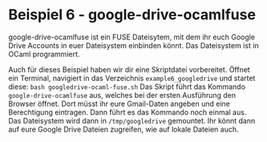 # Beispiel 6 - google-drive-ocamlfuse
google-drive-ocamlfuse ist ein FUSE Dateisytem, mit dem ihr euch Google Drive Accounts in euer Dateisystem einbinden könnt. Das Dateisystem ist in OCaml programmiert.

Auch für dieses Beispiel haben wir dir eine Skriptdatei vorbereitet. Öffnet ein Terminal, navigiert in das Verzeichnis `example6_googledrive` und startet diese: `bash googledrive-ocaml-fuse.sh`
Das Skript führt das Kommando `google-drive-ocamlfuse` aus, welches bei der ersten Ausführung den Browser öffnet. Dort müsst ihr eure Gmail-Daten angeben und eine Berechtigung eintragen. Dann führt es das Kommando noch einmal aus. Das Dateisystem wird dann in `/tmp/googledrive` gemountet. Ihr könnt dann auf eure Google Drive Dateien zugreifen, wie auf lokale Dateien auch.
